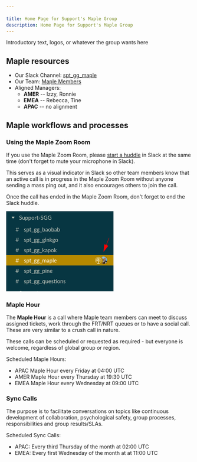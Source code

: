 ```yaml
---

title: Home Page for Support's Maple Group
description: Home Page for Support's Maple Group
---
```


<!-- Search for all occurrences of NAME and replace them with the group's name.
     Search for all occurrences of URL HERE and replace them with the appropriate url -->

Introductory text, logos, or whatever the group wants here

## Maple resources

- Our Slack Channel: [spt_gg_maple](https://gitlab.slack.com/archives/C03C9EHQ97V)
- Our Team: [Maple Members](https://gitlab-com.gitlab.io/support/team/sgg.html?search=maple)
- Aligned Managers: 
   - **AMER** -- Izzy, Ronnie
   - **EMEA** -- Rebecca, Tine
   - **APAC** -- no alignment

## Maple workflows and processes

### Using the Maple Zoom Room

If you use the Maple Zoom Room, please [start a huddle](https://slack.com/help/articles/4402059015315-Use-huddles-in-Slack) in Slack
at the same time (don't forget to mute your microphone in Slack).

This serves as a visual indicator in Slack so other team members know that an active call is in progress in the Maple Zoom Room without
anyone sending a mass ping out, and it also encourages others to join the call.

Once the call has ended in the Maple Zoom Room, don't forget to end the Slack huddle.

![sgg-huddle](images/sgg-huddle.png)

### Maple Hour

The **Maple Hour** is a call where Maple team members can meet to discuss assigned tickets, work through
the FRT/NRT queues or to have a social call. These are very similar to a crush call in nature.

These calls can be scheduled or requested as required - but everyone is welcome, regardless of global group
or region.

Scheduled Maple Hours:

- APAC Maple Hour every Friday at 04:00 UTC
- AMER Maple Hour every Thursday at 19:30 UTC
- EMEA Maple Hour every Wednesday at 09:00 UTC

### Sync Calls

The purpose is to facilitate conversations on topics like continuous development of collaboration, psychological safety, group processes, responsibilities and group results/SLAs.

Scheduled Sync Calls:

- APAC: Every third Thursday of the month at 02:00 UTC
- EMEA: Every first Wednesday of the month at at 11:00 UTC
